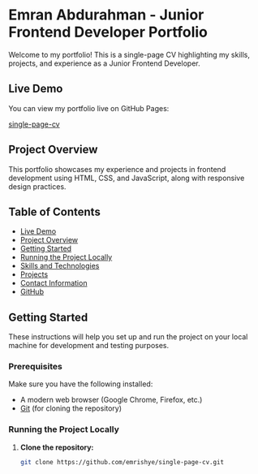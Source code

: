 # Emran Abdurahman - Junior Frontend Developer Portfolio

Welcome to my portfolio! This is a single-page CV highlighting my skills, projects, and experience as a Junior Frontend Developer.

## Live Demo

You can view my portfolio live on GitHub Pages:

[single-page-cv](https://emrishye.github.io/single-page-cv/)

## Project Overview

This portfolio showcases my experience and projects in frontend development using HTML, CSS, and JavaScript, along with responsive design practices.

## Table of Contents

- [Live Demo](#live-demo)
- [Project Overview](#project-overview)
- [Getting Started](#getting-started)
- [Running the Project Locally](#running-the-project-locally)
- [Skills and Technologies](#skills-and-technologies)
- [Projects](#projects)
- [Contact Information](#contact-information)
- [GitHub](#github)

## Getting Started

These instructions will help you set up and run the project on your local machine for development and testing purposes.

### Prerequisites

Make sure you have the following installed:

- A modern web browser (Google Chrome, Firefox, etc.)
- [Git](https://git-scm.com/) (for cloning the repository)

### Running the Project Locally

1. **Clone the repository:**
   ```bash
   git clone https://github.com/emrishye/single-page-cv.git
